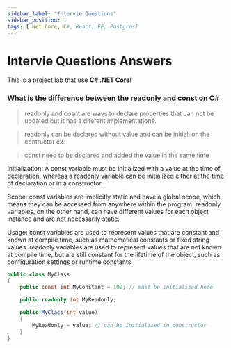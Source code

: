 ```yaml
---
sidebar_label: "Intervie Questions"
sidebar_position: 1
tags: [.Net Core, C#, React, EF, Postgres]
---
```


# Intervie Questions Answers

This is a project lab that use **C# .NET Core**!

### What is the difference between the readonly and const on C#

> readonly and cosnt are ways to declare properties that can not be updated but it has a diferent implementations.

> readonly can be declared without value and can be initiali on the contructor ex.

> const need to be declared and added the value in the same time

Initialization: A const variable must be initialized with a value at the time of declaration, whereas a readonly variable can be initialized either at the time of declaration or in a constructor.

Scope: const variables are implicitly static and have a global scope, which means they can be accessed from anywhere within the program. readonly variables, on the other hand, can have different values for each object instance and are not necessarily static.

Usage: const variables are used to represent values that are constant and known at compile time, such as mathematical constants or fixed string values. readonly variables are used to represent values that are not known at compile time, but are still constant for the lifetime of the object, such as configuration settings or runtime constants.

```csharp
public class MyClass
{
    public const int MyConstant = 100; // must be initialized here

    public readonly int MyReadonly;

    public MyClass(int value)
    {
        MyReadonly = value; // can be initialized in constructor
    }
}

```
